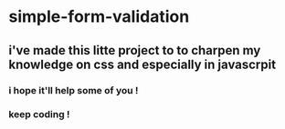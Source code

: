 # simple-form-validation

## i've made this litte project to to charpen my knowledge on css and especially in javascrpit

### i hope it'll help some of you !

### keep coding !
